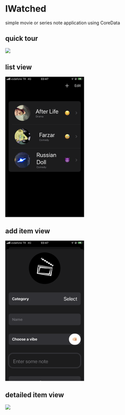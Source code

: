 # IWatched
simple movie or series note application using CoreData

## quick tour

<img src="Documentation/tour.gif" width="250">

## list view 

<img src="Documentation/main-list-view.png" width="250">

## add item view

<img src="Documentation/add-item-view.png" width="250">

## detailed item view

<img src="Documentation/detailed-item-view.png" width="250">

